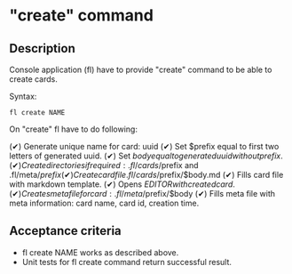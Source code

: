 # "create" command

## Description

Console application (fl) have to provide "create" command to be able to create cards.

Syntax:

    fl create NAME

On "create" fl have to do following:

  (✔) Generate unique name for card: uuid
  (✔) Set $prefix equal to first two letters of generated uuid.
  (✔) Set $body equal to generated uuid without prefix.
  (✔) Create directories if required: .fl/cards/$prefix and .fl/meta/$prefix
  (✔) Create card file .fl/cards/$prefix/$body.md
  (✔) Fills card file with markdown template.
  (✔) Opens $EDITOR with created card.
  (✔) Creates meta file for card: .fl/meta/$prefix/$body
  (✔) Fills meta file with meta information: card name, card id, creation time.

## Acceptance criteria

* fl create NAME works as described above.
* Unit tests for fl create command return successful result.
